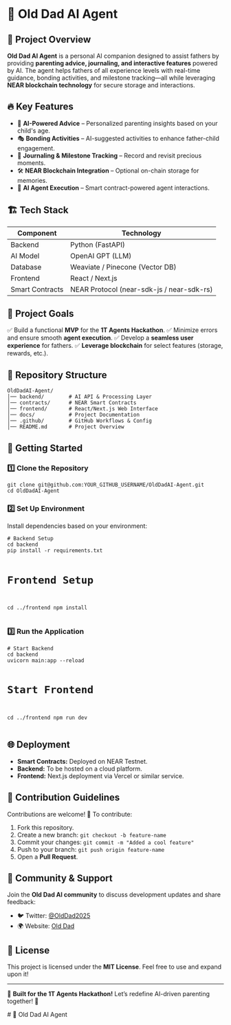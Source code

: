 <html>
<body>
<!--StartFragment--><html><head></head><body><h1>🚀 Old Dad AI Agent</h1>
<h2>📌 Project Overview</h2>
<p><strong>Old Dad AI Agent</strong> is a personal AI companion designed to assist fathers by providing <strong>parenting advice, journaling, and interactive features</strong> powered by AI. The agent helps fathers of all experience levels with real-time guidance, bonding activities, and milestone tracking—all while leveraging <strong>NEAR blockchain technology</strong> for secure storage and interactions.</p>
<h2>🔥 Key Features</h2>
<ul>
<li>🧠 <strong>AI-Powered Advice</strong> – Personalized parenting insights based on your child's age.</li>
<li>🎭 <strong>Bonding Activities</strong> – AI-suggested activities to enhance father-child engagement.</li>
<li>📖 <strong>Journaling &amp; Milestone Tracking</strong> – Record and revisit precious moments.</li>
<li>🛠 <strong>NEAR Blockchain Integration</strong> – Optional on-chain storage for memories.</li>
<li>🤖 <strong>AI Agent Execution</strong> – Smart contract-powered agent interactions.</li>
</ul>
<h2>🏗 Tech Stack</h2>

Component | Technology
-- | --
Backend | Python (FastAPI)
AI Model | OpenAI GPT (LLM)
Database | Weaviate / Pinecone (Vector DB)
Frontend | React / Next.js
Smart Contracts | NEAR Protocol (near-sdk-js / near-sdk-rs)

## 🎯 Project Goals

✅ Build a functional **MVP** for the **1T Agents Hackathon**.
✅ Minimize errors and ensure smooth **agent execution**.
✅ Develop a **seamless user experience** for fathers.
✅ **Leverage blockchain** for select features (storage, rewards, etc.).

<h2>📂 Repository Structure</h2>
<pre><code>OldDadAI-Agent/
│── backend/        # AI API &amp; Processing Layer
│── contracts/      # NEAR Smart Contracts
│── frontend/       # React/Next.js Web Interface
│── docs/           # Project Documentation
│── .github/        # GitHub Workflows &amp; Config
│── README.md       # Project Overview
</code></pre>
<h2>🚀 Getting Started</h2>
<h3>1️⃣ Clone the Repository</h3>
<pre><code class="language-bash">git clone git@github.com:YOUR_GITHUB_USERNAME/OldDadAI-Agent.git
cd OldDadAI-Agent
</code></pre>
<h3>2️⃣ Set Up Environment</h3>
<p>Install dependencies based on your environment:</p>
<pre><code class="language-bash"># Backend Setup
cd backend
pip install -r requirements.txt

# Frontend Setup
cd ../frontend
npm install
</code></pre>
<h3>3️⃣ Run the Application</h3>
<pre><code class="language-bash"># Start Backend
cd backend
uvicorn main:app --reload

# Start Frontend
cd ../frontend
npm run dev
</code></pre>
<h2>🌐 Deployment</h2>
<ul>
<li><strong>Smart Contracts:</strong> Deployed on NEAR Testnet.</li>
<li><strong>Backend:</strong> To be hosted on a cloud platform.</li>
<li><strong>Frontend:</strong> Next.js deployment via Vercel or similar service.</li>
</ul>
<h2>📜 Contribution Guidelines</h2>
<p>Contributions are welcome! 🚀 To contribute:</p>
<ol>
<li>Fork this repository.</li>
<li>Create a new branch: <code inline="">git checkout -b feature-name</code></li>
<li>Commit your changes: <code inline="">git commit -m "Added a cool feature"</code></li>
<li>Push to your branch: <code inline="">git push origin feature-name</code></li>
<li>Open a <strong>Pull Request</strong>.</li>
</ol>
<h2>🤝 Community &amp; Support</h2>
<p>Join the <strong>Old Dad AI community</strong> to discuss development updates and share feedback:</p>
<ul>
<li>🐦 Twitter: <a href="https://twitter.com/OldDad2025">@OldDad2025</a></li>
<li>🌍 Website: <a href="https://bento.me/olddad">Old Dad</a></li>
</ul>
<h2>📜 License</h2>
<p>This project is licensed under the <strong>MIT License</strong>. Feel free to use and expand upon it!</p>
<hr>
<p>🚀 <strong>Built for the 1T Agents Hackathon!</strong> Let’s redefine AI-driven parenting together! 🍼</p></body></html><!--EndFragment-->
</body>
</html># 🚀 Old Dad AI Agent

